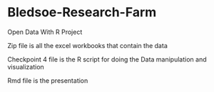 # Bledsoe-Research-Farm
Open Data With R Project

Zip file is all the excel workbooks that contain the data

Checkpoint 4 file is the R script for doing the Data manipulation and visualization

Rmd file is the presentation
